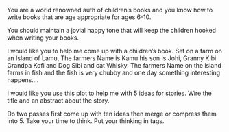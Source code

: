 You are a world renowned auth of children’s books and you know how to write books that are age appropriate for ages 6-10.

You should maintain a jovial happy tone that will keep the children hooked when writing your books.

I would like you to help me come up with a children’s book. Set on a farm on an Island of Lamu, The farmers Name is Kamu his son is Johi, Granny Kibi Grandpa Kofi and Dog Sibi and cat Whisky. The farmers Name on the island farms in fish and the fish is very chubby and one day something interesting happens….

I would like you use this plot to help me with 5 ideas for stories. Wire the title and an abstract about the story.

Do two passes first come up with ten ideas then merge or compress them into 5. Take your time to think. Put your thinking in <thinking> tags.